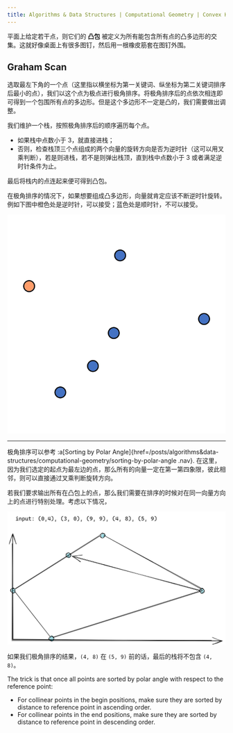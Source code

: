 ```yaml
---
title: Algorithms & Data Structures | Computational Geometry | Convex Hull
---
```


平面上给定若干点，则它们的 **凸包** 被定义为所有能包含所有点的凸多边形的交集。这就好像桌面上有很多图钉，然后用一根橡皮筋套在图钉外围。

## Graham Scan 

选取最左下角的一个点（这里指以横坐标为第一关键词、纵坐标为第二关键词排序后最小的点），我们以这个点为极点进行极角排序。将极角排序后的点依次相连即可得到一个包围所有点的多边形。但是这个多边形不一定是凸的，我们需要做出调整。

我们维护一个栈，按照极角排序后的顺序遍历每个点。
- 如果栈中点数小于 3，就直接进栈；
- 否则，检查栈顶三个点组成的两个向量的旋转方向是否为逆时针（这可以用叉乘判断），若是则进栈，若不是则弹出栈顶，直到栈中点数小于 3 或者满足逆时针条件为止。

最后将栈内的点连起来便可得到凸包。

在极角排序的情况下，如果想要组成凸多边形，向量就肯定应该不断逆时针旋转。例如下图中橙色处是逆时针，可以接受；蓝色处是顺时针，不可以接受。

![](./graham.gif)

---

极角排序可以参考 :a[Sorting by Polar Angle]{href=/posts/algorithms&data-structures/computational-geometry/sorting-by-polar-angle .nav}. 在这里，因为我们选定的起点为最左边的点，那么所有的向量一定在第一第四象限，彼此相邻，则可以直接通过叉乘判断旋转方向。

若我们要求输出所有在凸包上的点，那么我们需要在排序的时候对在同一向量方向上的点进行特别处理。考虑以下情况，

![](./polar-sort-special.png)

如果我们极角排序的结果，`(4, 8)` 在 `(5, 9)` 前的话，最后的栈将不包含 `(4, 8)`。

The trick is that once all points are sorted by polar angle with respect to the reference point:
- For collinear points in the begin positions, make sure they are sorted by distance to reference point in ascending order.
- For collinear points in the end positions, make sure they are sorted by distance to reference point in descending order.